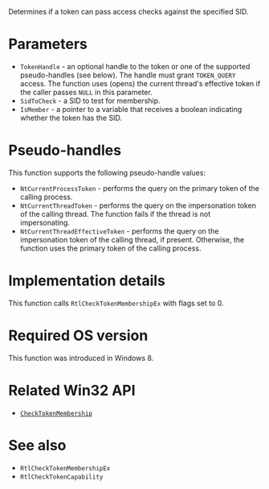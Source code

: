 Determines if a token can pass access checks against the specified SID.

# Parameters
 - `TokenHandle` - an optional handle to the token or one of the supported pseudo-handles (see below). The handle must grant `TOKEN_QUERY` access. The function uses (opens) the current thread's effective token if the caller passes `NULL` in this parameter.
 - `SidToCheck` - a SID to test for membership.
 - `IsMember` - a pointer to a variable that receives a boolean indicating whether the token has the SID.

# Pseudo-handles
This function supports the following pseudo-handle values:
 - `NtCurrentProcessToken` - performs the query on the primary token of the calling process.
 - `NtCurrentThreadToken` - performs the query on the impersonation token of the calling thread. The function fails if the thread is not impersonating.
 - `NtCurrentThreadEffectiveToken` - performs the query on the impersonation token of the calling thread, if present. Otherwise, the function uses the primary token of the calling process.

# Implementation details
This function calls `RtlCheckTokenMembershipEx` with flags set to 0.

# Required OS version
This function was introduced in Windows 8.

# Related Win32 API
 - [`CheckTokenMembership`](https://learn.microsoft.com/en-us/windows/win32/api/securitybaseapi/nf-securitybaseapi-checktokenmembership)

# See also
 - `RtlCheckTokenMembershipEx`
 - `RtlCheckTokenCapability`
